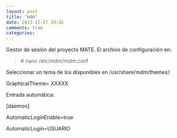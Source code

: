 ```yaml
---
layout: post
title: "mdm"
date: 2013-12-27 19:42
comments: true
categories: 
---
```

Gestor de sesión del proyecto MATE. El archivo de configuración en:

>\# nano /etc/mdm/mdm.conf

Seleccionar un tema de los disponibles en /usr/share/mdm/themes/:

GraphicalTheme= XXXXX

Entrada automática:

[daemon]

AutomaticLoginEnable=true

AutomaticLogin=USUARIO


